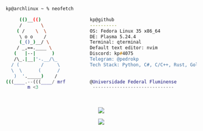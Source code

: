 ```zsh
kp@archlinux ~ % neofetch

     (()__(()                  kp@github
     /       \                 ----------
    ( /    \  \                OS: Fedora Linux 35 x86_64 
     \ o o    /                DE: Plasma 5.24.4
     (_()_)__/ \               Terminal: qterminal
    / _,==.____ \              Default text editor: nvim
   (   |--|      )             Discord: kp#4075
   /\_.|__|'-.__/\_            Telegram: @pedrokp
  / (        /     \           Tech Stack: Python, C#, C/C++, Rust, Golang, Java, HTML/CSS/JS, Node, Svelte
  \  \      (      /          
   )  '._____)    /           
(((____.--(((____/ mrf         @Universidade Federal Fluminense                         
        m <3                    ------------------------------
```

<br>

<p align="center"> <img src="https://github-readme-stats.vercel.app/api?username=pedrokpp&count_private=true&theme=onedark&show_icons=false&hide_border=false" /> </p>

<p align="center"> <img src="https://github-readme-stats.vercel.app/api/top-langs/?username=pedrokpp&layout=compact&langs_count=4&theme=onedark&hide_border=false" /> </p>
